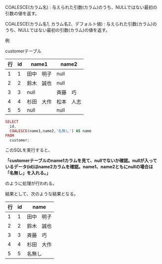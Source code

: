 COALESCE(カラム名) : 与えられた引数(カラム)のうち、NULLではない最初の引数の値を返す。

COALESCE(カラム名1, カラム名2、デフォルト値) : 与えられた引数(カラム)のうち、NULLではない最初の引数(カラム)の値を返す。

例

customerテーブル

| 行 | id | name1 | name2 |
| --- | --- | --- | --- |
| 1 | 1 | 田中　明子 | null |
| 2 | 2 | 鈴木　誠也 | null |
| 3 | 3 | null | 斉藤　巧 |
| 4 | 4 | 杉田　大作 | 松本　人志 |
| 5 | 5 | null | null |

```php
SELECT
  id,
  COALESCE(name1,name2,'名無し') AS name
FROM
  customer;
```

このSQLを実行すると、

**「customerテーブルのname1カラムを見て、nullでないか確認。nullが入っているデータ(id)はname2カラムを確認。name1、name2ともにnullの場合は「名無し」を入れる。」**

のように処理が行われる。

結果として、次のような結果となる。

| 行 | id | name |
| --- | --- | --- |
| 1 | 1 | 田中　明子 |
| 2 | 2 | 鈴木　誠也 |
| 3 | 3 | 斉藤　巧 |
| 4 | 4 | 杉田　大作 |
| 5 | 5 | 名無し |
